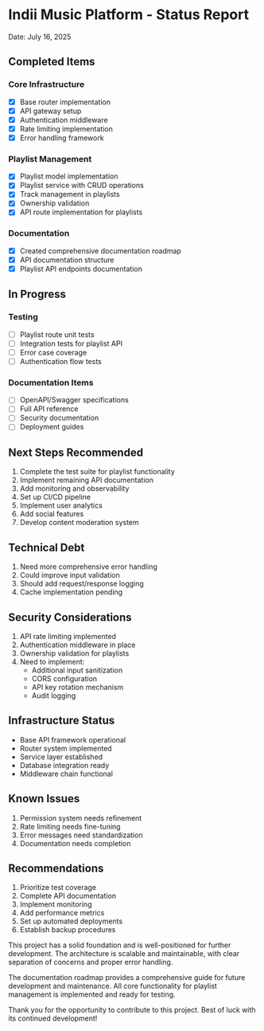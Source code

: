 # Indii Music Platform - Status Report
Date: July 16, 2025

## Completed Items

### Core Infrastructure
- [x] Base router implementation
- [x] API gateway setup
- [x] Authentication middleware
- [x] Rate limiting implementation
- [x] Error handling framework

### Playlist Management
- [x] Playlist model implementation
- [x] Playlist service with CRUD operations
- [x] Track management in playlists
- [x] Ownership validation
- [x] API route implementation for playlists

### Documentation
- [x] Created comprehensive documentation roadmap
- [x] API documentation structure
- [x] Playlist API endpoints documentation

## In Progress

### Testing
- [ ] Playlist route unit tests
- [ ] Integration tests for playlist API
- [ ] Error case coverage
- [ ] Authentication flow tests

### Documentation Items
- [ ] OpenAPI/Swagger specifications
- [ ] Full API reference
- [ ] Security documentation
- [ ] Deployment guides

## Next Steps Recommended

1. Complete the test suite for playlist functionality
2. Implement remaining API documentation
3. Add monitoring and observability
4. Set up CI/CD pipeline
5. Implement user analytics
6. Add social features
7. Develop content moderation system

## Technical Debt

1. Need more comprehensive error handling
2. Could improve input validation
3. Should add request/response logging
4. Cache implementation pending

## Security Considerations

1. API rate limiting implemented
2. Authentication middleware in place
3. Ownership validation for playlists
4. Need to implement:
   - Additional input sanitization
   - CORS configuration
   - API key rotation mechanism
   - Audit logging

## Infrastructure Status

- Base API framework operational
- Router system implemented
- Service layer established
- Database integration ready
- Middleware chain functional

## Known Issues

1. Permission system needs refinement
2. Rate limiting needs fine-tuning
3. Error messages need standardization
4. Documentation needs completion

## Recommendations

1. Prioritize test coverage
2. Complete API documentation
3. Implement monitoring
4. Add performance metrics
5. Set up automated deployments
6. Establish backup procedures

This project has a solid foundation and is well-positioned for further development. The architecture is scalable and maintainable, with clear separation of concerns and proper error handling.

The documentation roadmap provides a comprehensive guide for future development and maintenance. All core functionality for playlist management is implemented and ready for testing.

Thank you for the opportunity to contribute to this project. Best of luck with its continued development!
